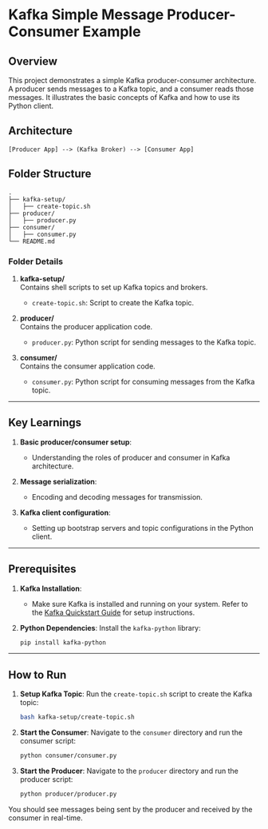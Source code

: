 # Kafka Simple Message Producer-Consumer Example

## Overview

This project demonstrates a simple Kafka producer-consumer architecture. A producer sends messages to a Kafka topic, and a consumer reads those messages. It illustrates the basic concepts of Kafka and how to use its Python client.

## Architecture

```
[Producer App] --> (Kafka Broker) --> [Consumer App]
```

## Folder Structure

```plaintext
.
├── kafka-setup/
│   ├── create-topic.sh
├── producer/
│   ├── producer.py
├── consumer/
│   ├── consumer.py
└── README.md
```

### Folder Details

1. **kafka-setup/**  
   Contains shell scripts to set up Kafka topics and brokers.  
   - `create-topic.sh`: Script to create the Kafka topic.

2. **producer/**  
   Contains the producer application code.  
   - `producer.py`: Python script for sending messages to the Kafka topic.

3. **consumer/**  
   Contains the consumer application code.  
   - `consumer.py`: Python script for consuming messages from the Kafka topic.

---

## Key Learnings

1. **Basic producer/consumer setup**:
   - Understanding the roles of producer and consumer in Kafka architecture.

2. **Message serialization**:
   - Encoding and decoding messages for transmission.

3. **Kafka client configuration**:
   - Setting up bootstrap servers and topic configurations in the Python client.

---

## Prerequisites

1. **Kafka Installation**:
   - Make sure Kafka is installed and running on your system. Refer to the [Kafka Quickstart Guide](https://kafka.apache.org/quickstart) for setup instructions.

2. **Python Dependencies**:
   Install the `kafka-python` library:
   ```bash
   pip install kafka-python
   ```

---

## How to Run

1. **Setup Kafka Topic**:
   Run the `create-topic.sh` script to create the Kafka topic:
   ```bash
   bash kafka-setup/create-topic.sh
   ```

2. **Start the Consumer**:
   Navigate to the `consumer` directory and run the consumer script:
   ```bash
   python consumer/consumer.py
   ```

3. **Start the Producer**:
   Navigate to the `producer` directory and run the producer script:
   ```bash
   python producer/producer.py
   ```

You should see messages being sent by the producer and received by the consumer in real-time.